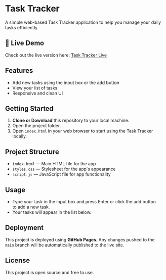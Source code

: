# Task Tracker

A simple web-based Task Tracker application to help you manage your daily tasks efficiently.

## 🚀 Live Demo

Check out the live version here: [Task Tracker Live](https://varshith2703.github.io/Task-Tracker/)

## Features
- Add new tasks using the input box or the add button
- View your list of tasks
- Responsive and clean UI

## Getting Started

1. **Clone or Download** this repository to your local machine.
2. Open the project folder.
3. Open `index.html` in your web browser to start using the Task Tracker locally.

## Project Structure
- `index.html` — Main HTML file for the app
- `styles.css` — Stylesheet for the app's appearance
- `script.js` — JavaScript file for app functionality

## Usage
- Type your task in the input box and press Enter or click the add button to add a new task.
- Your tasks will appear in the list below.

## Deployment

This project is deployed using **GitHub Pages**. Any changes pushed to the `main` branch will be automatically published to the live site.

## License
This project is open source and free to use.
